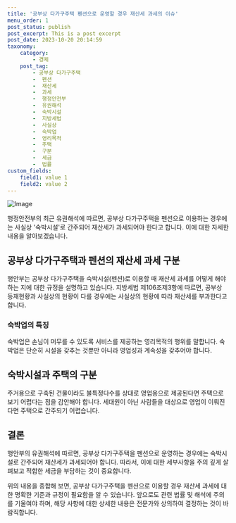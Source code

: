 ```yaml
---
title: '공부상 다가구주택 펜션으로 운영할 경우 재산세 과세의 이슈'
menu_order: 1
post_status: publish
post_excerpt: This is a post excerpt
post_date: 2023-10-20 20:14:59
taxonomy:
    category:
        - 경제
    post_tag:
        - 공부상 다가구주택
        -  펜션
        -  재산세
        -  과세
        -  행정안전부
        -  유권해석
        -  숙박시설
        -  지방세법
        -  사실상
        -  숙박업
        -  영리목적
        -  주택
        -  구분
        -  세금
        -  법률
custom_fields:
    field1: value 1
    field2: value 2
---
```


![Image](https://imgnews.pstatic.net/image/123/2024/02/07/0002327052_001_20240207070201213.jpg?type=w647)


행정안전부의 최근 유권해석에 따르면, 공부상 다가구주택을 펜션으로 이용하는 경우에는 사실상 '숙박시설'로 간주되어 재산세가 과세되어야 한다고 합니다. 이에 대한 자세한 내용을 알아보겠습니다.

## 공부상 다가구주택과 펜션의 재산세 과세 구분
행안부는 공부상 다가구주택을 숙박시설(펜션)로 이용할 때 재산세 과세를 어떻게 해야 하는 지에 대한 규정을 설명하고 있습니다. 지방세법 제106조제3항에 따르면, 공부상 등재현황과 사실상의 현황이 다를 경우에는 사실상의 현황에 따라 재산세를 부과한다고 합니다.

### 숙박업의 특징
숙박업은 손님이 머무를 수 있도록 서비스를 제공하는 영리목적의 행위를 말합니다. 숙박업은 단순히 시설을 갖추는 것뿐만 아니라 영업성과 계속성을 갖추어야 합니다.

## 숙박시설과 주택의 구분
주거용으로 구축된 건물이라도 불특정다수를 상대로 영업용으로 제공된다면 주택으로 보기 어렵다는 점을 감안해야 합니다. 세대원이 아닌 사람들을 대상으로 영업이 이뤄진다면 주택으로 간주되기 어렵습니다.

## 결론
행안부의 유권해석에 따르면, 공부상 다가구주택을 펜션으로 운영하는 경우에는 숙박시설로 간주되어 재산세가 과세되어야 합니다. 따라서, 이에 대한 세부사항을 주의 깊게 살펴보고 적합한 세금을 부담하는 것이 중요합니다.

위의 내용을 종합해 보면, 공부상 다가구주택을 펜션으로 이용할 경우 재산세 과세에 대한 명확한 기준과 규정이 필요함을 알 수 있습니다. 앞으로도 관련 법률 및 해석에 주의를 기울여야 하며, 해당 사항에 대한 상세한 내용은 전문가와 상의하여 결정하는 것이 바람직합니다.
